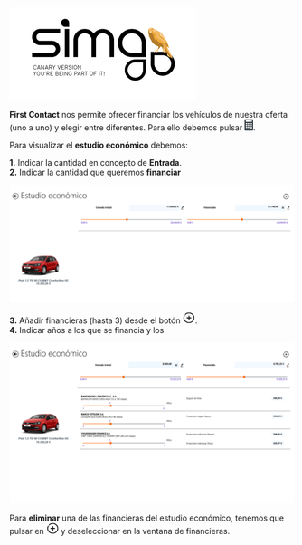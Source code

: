 ![sima2](images/es-ES_simacanaryversionbn.png)

**First Contact** nos permite ofrecer financiar los vehículos de nuestra oferta (uno a uno) y elegir entre diferentes. Para ello debemos pulsar  ![Estudio económico](images/es-ES_FirstContact_Financing.png).
 
Para visualizar el **estudio económico** debemos:  

 **1.** Indicar la cantidad en concepto de **Entrada**.  
 **2.** Indicar la cantidad que queremos **financiar**    

![Configuración](images/es-ES_FirstContact_Financing_SetDeposit.png)  

  
 **3.** Añadir financieras (hasta 3) desde el botón ![Add](images/es-ES_FirstContact_AddFinancing.png).  
 **4.** Indicar años a los que se financia y los 



![Seleccionar financiera](images/es-ES_FirstContact_CompareFinancings.png)   

Para **eliminar** una de las financieras del estudio económico, tenemos que pulsar en ![Add](images/es-ES_FirstContact_AddFinancing.png) y deseleccionar en la ventana de financieras. 








  







